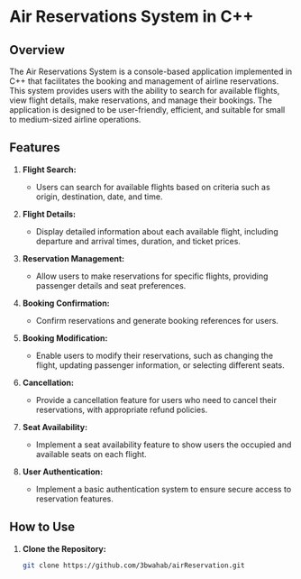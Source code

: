 # Air Reservations System in C++

## Overview

The Air Reservations System is a console-based application implemented in C++ that facilitates the booking and management of airline reservations. This system provides users with the ability to search for available flights, view flight details, make reservations, and manage their bookings. The application is designed to be user-friendly, efficient, and suitable for small to medium-sized airline operations.

## Features

1. **Flight Search:**
   - Users can search for available flights based on criteria such as origin, destination, date, and time.

2. **Flight Details:**
   - Display detailed information about each available flight, including departure and arrival times, duration, and ticket prices.

3. **Reservation Management:**
   - Allow users to make reservations for specific flights, providing passenger details and seat preferences.

4. **Booking Confirmation:**
   - Confirm reservations and generate booking references for users.

5. **Booking Modification:**
   - Enable users to modify their reservations, such as changing the flight, updating passenger information, or selecting different seats.

6. **Cancellation:**
   - Provide a cancellation feature for users who need to cancel their reservations, with appropriate refund policies.

7. **Seat Availability:**
   - Implement a seat availability feature to show users the occupied and available seats on each flight.

8. **User Authentication:**
   - Implement a basic authentication system to ensure secure access to reservation features.

## How to Use

1. **Clone the Repository:**
   ```bash
   git clone https://github.com/3bwahab/airReservation.git

